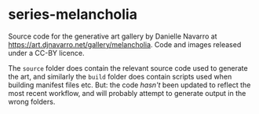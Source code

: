 # series-melancholia

Source code for the generative art gallery by Danielle Navarro at <https://art.djnavarro.net/gallery/melancholia>. Code and images released under a CC-BY licence.

The `source` folder does contain the relevant source code used to generate the art, and similarly the `build` folder does contain scripts used when building manifest files etc. But: the code *hasn't* been updated to reflect the most recent workflow, and will probably attempt to generate output in the wrong folders.
